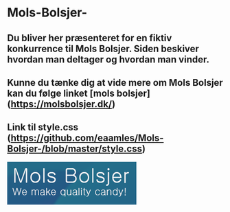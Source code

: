 # Mols-Bolsjer-
## Du bliver her præsenteret for en fiktiv konkurrence til Mols Bolsjer. Siden beskiver hvordan man deltager og hvordan man vinder. 
## Kunne du tænke dig at vide mere om Mols Bolsjer kan du følge linket [mols bolsjer] (https://molsbolsjer.dk/)
## Link til style.css (https://github.com/eaamles/Mols-Bolsjer-/blob/master/style.css)
![molsslogan](images/molsslogan.png)

~~~~
